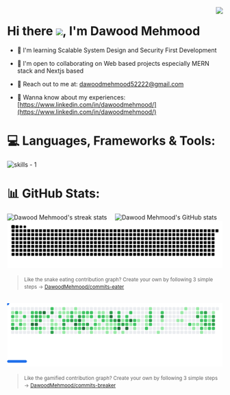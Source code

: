 <img align="right" src="https://komarev.com/ghpvc/?username=DawoodMehmood">

<h1>Hi there <img src="https://user-images.githubusercontent.com/18350557/176309783-0785949b-9127-417c-8b55-ab5a4333674e.gif">, I'm Dawood Mehmood </h1>

-  🧠  I'm learning Scalable System Design and Security First Development 
  
- 🤝  I'm open to collaborating on Web based projects especially MERN stack and Nextjs based

- 📩 Reach out to me at: [dawoodmehmood52222@gmail.com](dawoodmehmood52222@gmail.com)

- 📄 Wanna know about my experiences: [https://www.linkedin.com/in/dawoodmehmood/](https://www.linkedin.com/in/dawoodmehmood/)


# 💻 Languages, Frameworks & Tools:

<picture>
    <source media="(prefers-color-scheme: dark)" srcset="https://skillicons.dev/icons?i=html%2Ccss%2Cjavascript%2Cts%2Cpython%2Csolidity%2Creact%2Cnextjs%2Ctailwind%2Cbootstrap%2Cjquery%2Csass%2Cnodejs%2Cexpress%2Cnestjs%2Cflask%2Cfastapi%2Cmongodb%2Cmysql%2Cpostgres%2Cprisma%2Csequelize%2Cdocker%2Cfirebase%2Cgraphql%2Cpostman%2Cnpm%2Cyarn%2Cgit%2Caws&perline=15&theme=dark" />
    <source media="(prefers-color-scheme: light), (prefers-color-scheme: no-preference)" srcset="https://skillicons.dev/icons?i=html%2Ccss%2Cjavascript%2Cts%2Cpython%2Csolidity%2Creact%2Cnextjs%2Ctailwind%2Cbootstrap%2Cjquery%2Csass%2Cnodejs%2Cexpress%2Cnestjs%2Cflask%2Cfastapi%2Cmongodb%2Cmysql%2Cpostgres%2Cprisma%2Csequelize%2Cdocker%2Cfirebase%2Cgraphql%2Cpostman%2Cnpm%2Cyarn%2Cgit%2Caws&perline=15&theme=light" />
    <img src="https://skillicons.dev/icons?html%2Ccss%2Cjavascript%2Cts%2Cpython%2Csolidity%2Creact%2Cnextjs%2Ctailwind%2Cbootstrap%2Cjquery%2Csass%2Cnodejs%2Cexpress%2Cnestjs%2Cflask%2Cfastapi%2Cmongodb%2Cmysql%2Cpostgres%2Cprisma%2Csequelize%2Cdocker%2Cfirebase%2Cgraphql%2Cpostman%2Cnpm%2Cyarn%2Cgit%2Caws&perline=15&theme=light" alt="skills - 1" />
</picture>




# 📊 GitHub Stats:

  <picture>
        <source media="(prefers-color-scheme: dark)" srcset="https://streak-stats.demolab.com/?user=DawoodMehmood&theme=react&hide_border=true" />
        <source media="(prefers-color-scheme: light), (prefers-color-scheme: no-preference)" srcset="https://github-readme-streak-stats-salesp07.vercel.app/?user=DawoodMehmood&count_private=true&show_icons=true&theme=default&rank_icon=github&border_radius=10&border=61dafb" />
        <img align="left" width='50%' src="https://github-readme-streak-stats-salesp07.vercel.app/?user=DawoodMehmood&count_private=true&show_icons=true&theme=default&rank_icon=github&border_radius=10&border=61dafb" alt="Dawood Mehmood's streak stats" />
  </picture>

  <img align="right" width='50%' src="https://github-readme-stats-salesp07.vercel.app/api?username=DawoodMehmood&count_private=true&show_icons=true&theme=default&rank_icon=github&border_radius=10&border_color=61dafb" alt="Dawood Mehmood's GitHub stats" />




<picture>
  <source media="(prefers-color-scheme: dark)" srcset="https://raw.githubusercontent.com/DawoodMehmood/DawoodMehmood/output/github-contribution-grid-snake-dark.svg" />
  <source media="(prefers-color-scheme: light), (prefers-color-scheme: no-preference)" srcset="https://raw.githubusercontent.com/DawoodMehmood/DawoodMehmood/output/github-contribution-grid-snake.svg" />
  <img src="https://raw.githubusercontent.com/DawoodMehmood/DawoodMehmood/output/github-contribution-grid-snake.svg" alt="GitHub Contribution Snake" />
</picture>

> <small>Like the snake eating contribution graph? Create your own by following 3 simple steps → 
<a href="https://github.com/DawoodMehmood/commits-eater">DawoodMehmood/commits-eater</a></small>


<br/>


<picture>
  <source
    media="(prefers-color-scheme: dark)"
    srcset="images/breakout-dark.svg"
  />
  <source
    media="(prefers-color-scheme: light)"
    srcset="images/breakout-light.svg"
  />
  <img alt="Breakout Game" src="images/breakout-light.svg" />
</picture>


> <small>Like the gamified contribution graph? Create your own by following 3 simple steps → 
<a href="https://github.com/DawoodMehmood/commits-breaker">DawoodMehmood/commits-breaker</a></small>


